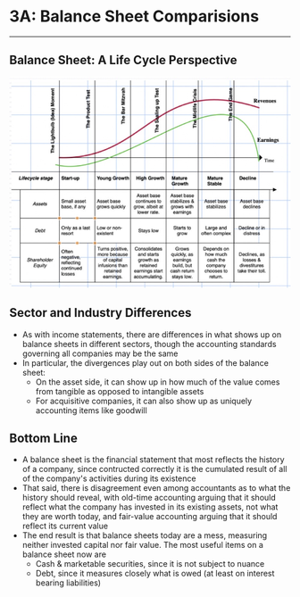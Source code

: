 # 3A: Balance Sheet Comparisions

---

## Balance Sheet: A Life Cycle Perspective

![image](media/Accounting-for-Finance_3A-Balance-Sheet-Comparisions-image1.jpg)

## Sector and Industry Differences

- As with income statements, there are differences in what shows up on balance sheets in different sectors, though the accounting standards governing all companies may be the same
- In particular, the divergences play out on both sides of the balance sheet:
  - On the asset side, it can show up in how much of the value comes from tangible as opposed to intangible assets
  - For acquisitive companies, it can also show up as uniquely accounting items like goodwill

## Bottom Line

- A balance sheet is the financial statement that most reflects the history of a company, since contructed correctly it is the cumulated result of all of the company's activities during its existence
- That said, there is disagreement even among accountants as to what the history should reveal, with old-time accounting arguing that it should reflect what the company has invested in its existing assets, not what they are worth today, and fair-value accounting arguing that it should reflect its current value
- The end result is that balance sheets today are a mess, measuring neither invested capital nor fair value. The most useful items on a balance sheet now are
  - Cash & marketable securities, since it is not subject to nuance
  - Debt, since it measures closely what is owed (at least on interest bearing liabilities)
